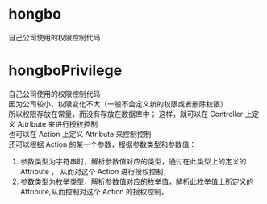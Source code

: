 # hongbo
自己公司使用的权限控制代码  

# hongboPrivilege
自己公司使用的权限控制代码  
因为公司较小，权限变化不大（一般不会定义新的权限或者删除权限）  
所以权限存放在常量，而没有存放在数据库中；
这样，就可以在 Controller 上定义 Attribute 来进行授权控制      
也可以在 Action 上定义 Attribute 来控制控制  
还可以根据 Action 的某一个参数，根据参数类型和参数值：   
1. 参数类型为字符串时，解析参数值对应的类型，通过在此类型上的定义的 Attribute ， 从而对这个 Action 进行授权控制，    
2. 参数类型为枚举类型，解析参数值对应的枚举值，解析此枚举值上所定义的Attribute,从而控制对这个 Action 的授权控制，  


